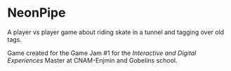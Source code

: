 # NeonPipe
A player vs player game about riding skate in a tunnel and tagging over old tags.

Game created for the Game Jam #1 for the *Interactive and Digital Experiences* Master at CNAM-Enjmin and Gobelins school.


